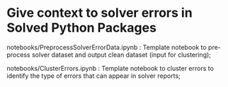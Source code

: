 # Give context to solver errors in Solved Python Packages

notebooks/PreprocessSolverErrorData.ipynb : Template notebook to pre-process solver dataset and output clean dataset (input for clustering);

notebooks/ClusterErrors.ipynb : Template notebook to cluster errors to identify the type of errors that can appear in solver reports; 
